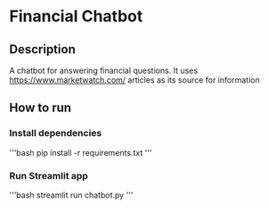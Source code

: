 # Financial Chatbot
## Description
A chatbot for answering financial questions. It uses https://www.marketwatch.com/ articles as its source for information
## How to run
### Install dependencies
'''bash
pip install -r requirements.txt
'''
### Run Streamlit app
'''bash
streamlit run chatbot.py
'''
